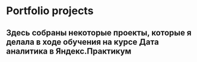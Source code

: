# Portfolio projects
## Здесь собраны некоторые проекты, которые я делала в ходе обучения на курсе Дата аналитика в Яндекс.Практикум
